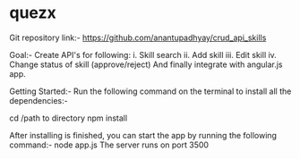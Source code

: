 # quezx

Git repository link:- https://github.com/anantupadhyay/crud_api_skills

Goal:- Create API's for following:
    i. Skill search
    ii. Add skill
    iii. Edit skill
    iv. Change status of skill (approve/reject)
And finally integrate with angular.js app.

Getting Started:-
Run the following command on the terminal to install all the dependencies:-

cd /path to directory npm install

After installing is finished, you can start the app by running the following command:-
node app.js
The server runs on port 3500

